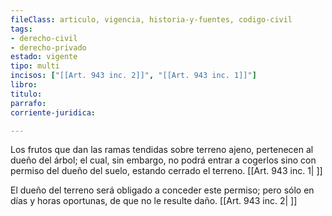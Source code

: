 ```yaml
---
fileClass: articulo, vigencia, historia-y-fuentes, codigo-civil
tags:
- derecho-civil
- derecho-privado
estado: vigente
tipo: multi
incisos: ["[[Art. 943 inc. 2]]", "[[Art. 943 inc. 1]]"]
libro:
titulo:
parrafo:
corriente-juridica:

---
```

Los frutos que dan las ramas tendidas sobre terreno ajeno, pertenecen al dueño del árbol; el cual, sin embargo, no podrá entrar a cogerlos sino con permiso del dueño del suelo, estando cerrado el terreno. [[Art. 943 inc. 1| ]]

El dueño del terreno será obligado a conceder este permiso; pero sólo en días y horas oportunas, de que no le resulte daño. [[Art. 943 inc. 2| ]]